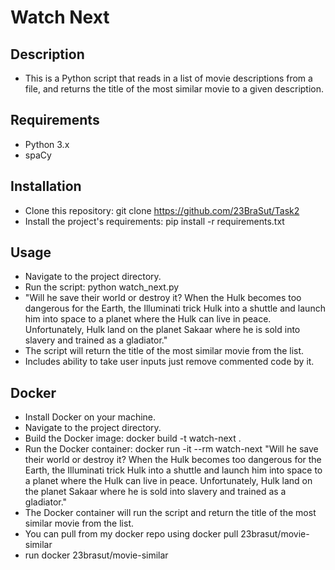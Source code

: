 # Watch Next
## Description
- This is a Python script that reads in a list of movie descriptions from a file, and returns the title of the most similar movie to a given description.

## Requirements
- Python 3.x
- spaCy

## Installation
- Clone this repository: git clone https://github.com/23BraSut/Task2
- Install the project's requirements: pip install -r requirements.txt

## Usage
- Navigate to the project directory.
- Run the script: python watch_next.py 
- "Will he save their world or destroy it? When the Hulk becomes too dangerous for the Earth, the Illuminati trick Hulk into a shuttle and launch him into space to a planet where the Hulk can live in peace. Unfortunately, Hulk land on the planet Sakaar where he is sold into slavery and trained as a gladiator."
- The script will return the title of the most similar movie from the list.
- Includes ability to take user inputs just remove commented code by it.

## Docker
- Install Docker on your machine.
- Navigate to the project directory.
- Build the Docker image: docker build -t watch-next .
- Run the Docker container: docker run -it --rm watch-next "Will he save their world or destroy it? When the Hulk becomes too dangerous for the Earth, the Illuminati trick Hulk into a shuttle and launch him into space to a planet where the Hulk can live in peace. Unfortunately, Hulk land on the planet Sakaar where he is sold into slavery and trained as a gladiator."
- The Docker container will run the script and return the title of the most similar movie from the list.
- You can pull from my docker repo using docker pull 23brasut/movie-similar
- run docker 23brasut/movie-similar

